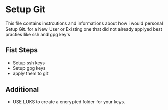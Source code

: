 # Setup Git
This file contains instrcutions and informations about how i would personal Setup Git. for a New User or Existing one 
that did not already applyed best practies like ssh and gpg key's

## Fist Steps
- Setup ssh keys
- Setup gpg keys
- apply them to git

## Additional
- USE LUKS to create a encrypted folder for your keys.
